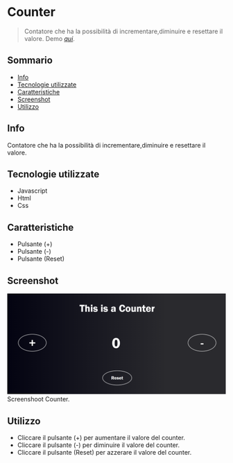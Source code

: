 # Counter
> Contatore che ha la possibilità di incrementare,diminuire e resettare il valore.
> Demo [_qui_](https://savino-lanotte-counter.netlify.app/).

## Sommario
* [Info](#info)
* [Tecnologie utilizzate](#tecnologie-utilizzate)
* [Caratteristiche](#caratteristiche)
* [Screenshot](#screenshot)
* [Utilizzo](#utilizzo)


## Info
Contatore che ha la possibilità di incrementare,diminuire e resettare il valore.

## Tecnologie utilizzate
- Javascript
- Html
- Css


## Caratteristiche
- Pulsante (+)
- Pulsante (-)
- Pulsante (Reset)

## Screenshot
 
<img src="assets/img/screen/screen-counter.png">
Screenshoot Counter.


## Utilizzo
- Cliccare il pulsante (+) per aumentare il valore del counter.
- Cliccare il pulsante (-) per diminuire il valore del counter.
- Cliccare il pulsante (Reset) per azzerare il valore del counter.